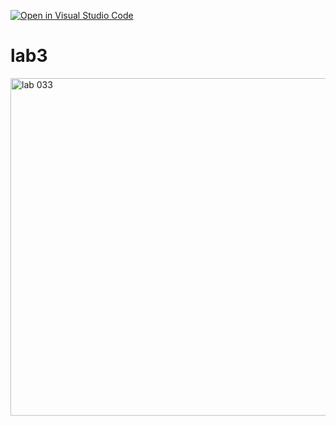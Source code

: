 [![Open in Visual Studio Code](https://classroom.github.com/assets/open-in-vscode-c66648af7eb3fe8bc4f294546bfd86ef473780cde1dea487d3c4ff354943c9ae.svg)](https://classroom.github.com/online_ide?assignment_repo_id=8012074&assignment_repo_type=AssignmentRepo)
# lab3

<img width="540" alt="lab 033" src="https://user-images.githubusercontent.com/106999018/173633450-58a1b5f2-528f-4764-99c3-5984b04fc403.png">
